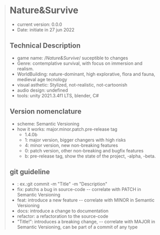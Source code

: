 > # Nature&Survive
> 	* current version: 0.0.0  
> 	* Date: initiate in 27 jun 2022
> ## Technical Description  
>	* game name: /*Nature&Survive*/ suceptible to changes  
>	* Genre: contemplative survival, with focus on immersion and realism.  
>	* WorldBuilding: nature-dominant, high explorative, flora and fauna, medieval age tecnology  
>	* visual asthetic: Stylized, not-realistic, not-cartoonish  
>	* audio design: undefined  
>	* tools: unity 2021.3.4f1 LTS, blender, C#  
>		
> ## Version nomenclature  
> 	* scheme: Semantic Versioning  
> 	* how it works: major.minor.patch.pre-release tag  
>  		* 1.4.0b  
>  		* 1: major version, bigger changers with high risks  
>  		* 4: minor version, new non-breaking features  
>  		* 0: patch version, other non-breaking and bugfix features  
>  		* b: pre-release tag, show the state of the project, -alpha, -beta.  
>			
> ## git guideline   
>	* <type>: <description> ex.:git commit -m "Title" -m "Description"
>	* fix: patchs a bug in source-code -- correlate with PATCH in Semantic Versioning
>	* feat: introduce a new feature -- correlate with MINOR in Semantic Versioning
>	* docs: introduce a change to documentation
>	* refactor: a refactoration to the source-code
>	* "Title!": introduces a breaking change, -- correlate with MAJOR in Semantic Versioning, can be part of a commit of any type
>